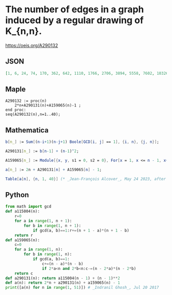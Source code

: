 # The number of edges in a graph induced by a regular drawing of K\_\{n,n\}\.
https://oeis.org/A290132
## JSON
```JSON
[1, 6, 24, 74, 170, 362, 642, 1110, 1766, 2706, 3894, 5558, 7602, 10326, 13562, 17510, 22178, 28006, 34634, 42722, 51922, 62570, 74450, 88462, 103994, 121862, 141482, 163610, 187886, 215578, 245430, 279198, 315958, 356390, 399830, 447542, 498626, 555278, 615698, 681206]
```
## Maple
```Maple
A290132 := proc(n)
    2*n+A290131(n)+A159065(n)-1 ;
end proc:
seq(A290132(n),n=1..40);
```
## Mathematica
```Mathematica
b[n_] := Sum[(n-i+1)(n-j+1) Boole[GCD[i, j] == 1], {i, n}, {j, n}];
```
```Mathematica
A290131[n_] := b[n-1] + (n-1)^2;
```
```Mathematica
A159065[n_] := Module[{x, y, s1 = 0, s2 = 0}, For[x = 1, x <= n - 1, x++, For[y = 1, y <= n - 1, y++, If[GCD[x, y] == 1, s1 += (n - x)(n - y); If[2x <= n - 1 && 2y <= n - 1, s2 += (n - 2x)(n - 2y)]]]]; s1 - s2];
```
```Mathematica
a[n_] := 2n + A290131[n] + A159065[n] - 1;
```
```Mathematica
Table[a[n], {n, 1, 40}] (* _Jean-François Alcover_, May 24 2023, after _Joerg Arndt_ in A159065 *)
```
## Python
```Python
from math import gcd
def a115004(n):
    r=0
    for a in range(1, n + 1):
        for b in range(1, n + 1):
            if gcd(a, b)==1:r+=(n + 1 - a)*(n + 1 - b)
    return r
def a159065(n):
    c=0
    for a in range(1, n):
        for b in range(1, n):
            if gcd(a, b)==1:
                c+=(n - a)*(n - b)
                if 2*a<n and 2*b<n:c-=(n - 2*a)*(n - 2*b)
    return c
def a290131(n): return a115004(n - 1) + (n - 1)**2
def a(n): return 2*n + a290131(n) + a159065(n) - 1
print([a(n) for n in range(1, 51)]) # _Indranil Ghosh_, Jul 20 2017
```
